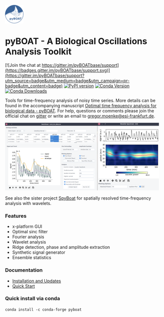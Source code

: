 <img src="./doc/assets/logo_circ128x128.png" alt="DataViewerSpectrum" width="60"/>


# pyBOAT - A Biological Oscillations Analysis Toolkit ##

[![Join the chat at https://gitter.im/pyBOATbase/support](https://badges.gitter.im/pyBOATbase/support.svg)](https://gitter.im/pyBOATbase/support?utm_source=badge&utm_medium=badge&utm_campaign=pr-badge&utm_content=badge) 
[![PyPI version](https://badge.fury.io/py/pyboat.svg)](https://badge.fury.io/py/pyboat)
[![Conda Version](https://img.shields.io/conda/vn/conda-forge/pyboat.svg)](https://anaconda.org/conda-forge/pyboat)
[![Conda Downloads](https://img.shields.io/conda/dn/conda-forge/pyboat.svg)](https://anaconda.org/conda-forge/pyboat) 

Tools for time-frequency analysis of noisy time series. More details can be found in the
accompanying manuscript [Optimal time frequency analysis for biological data - pyBOAT](https://biorxiv.org/cgi/content/short/2020.04.29.067744v3). For help, questions or comments please join the official chat on [gitter](https://gitter.im/pyBOATbase/support) or write an email to gregor.moenke@esi-frankfurt.de. 

<img src="./doc/assets/DataViewerSpectrum.png" alt="DataViewerSpectrum" width="900"/>

See also the sister project [SpyBoat](https://github.com/tensionhead/spyBOAT) for spatially resolved time-frequency analysis with wavelets.

### Features ###

* x-platform GUI
* Optimal sinc filter
* Fourier analysis
* Wavelet analysis 
* Ridge detection, phase and amplitude extraction
* Synthetic signal generator
* Ensemble statistics

### Documentation

- [Installation and Updates](./doc/install.md)
- [Quick Start](./doc/guide.md)

### Quick install via conda

```conda install -c conda-forge pyboat```

